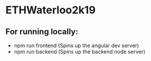 # ETHWaterloo2k19

## For running locally:

* npm run frontend (Spins up the angular dev server)
* npm run backend (Spins up the backend node server)
